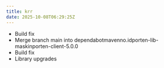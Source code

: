 ```yaml
---
title: krr
date: 2025-10-08T06:29:25Z
---
```

- Build fix
- Merge branch main into dependabotmavenno.idporten-lib-maskinporten-client-5.0.0
- Build fix
- Library upgrades

